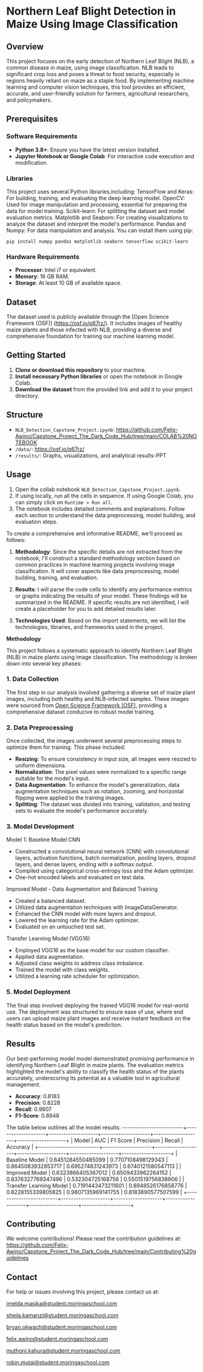 # Northern Leaf Blight Detection in Maize Using Image Classification

## Overview

This project focuses on the early detection of Northern Leaf Blight (NLB), a common disease in maize, using image classification. NLB leads to significant crop loss and poses a threat to food security, especially in regions heavily reliant on maize as a staple food. By implementing machine learning and computer vision techniques, this tool provides an efficient, accurate, and user-friendly solution for farmers, agricultural researchers, and policymakers.

## Prerequisites

### Software Requirements
- **Python 3.8+**: Ensure you have the latest version installed.
- **Jupyter Notebook or Google Colab**: For interactive code execution and modification.

### Libraries

This project uses several Python libraries,including: 
TensorFlow and Keras: For building, training, and evaluating the deep learning model.
OpenCV: Used for image manipulation and processing, essential for preparing the data for model training.
Scikit-learn: For splitting the dataset and model evaluation metrics.
Matplotlib and Seaborn: For creating visualizations to analyze the dataset and interpret the model's performance.
Pandas and Numpy: For data manipulation and analysis.
 You can install them using pip:
```
pip install numpy pandas matplotlib seaborn tensorflow scikit-learn
```

### Hardware Requirements

- **Processor**: Intel i7 or equivalent.
- **Memory**: 16 GB RAM.
- **Storage**: At least 10 GB of available space.

## Dataset

The dataset used is publicly available through the [Open Science Framework (OSF)] (https://osf.io/p67rz/). It includes images of healthy maize plants and those infected with NLB, providing a diverse and comprehensive foundation for training our machine learning model.

## Getting Started

1. **Clone or download this repository** to your machine.
2. **Install necessary Python libraries** or open the notebook in Google Colab.
3. **Download the dataset** from the provided link and add it to your project directory.

## Structure
- `NLB_Detection_Capstone_Project.ipynb`: https://github.com/Felix-Awino/Capstone_Project_The_Dark_Code_Hub/tree/main/COLAB%20NOTEBOOK
- `/data/`: https://osf.io/p67rz/
- `/results/`: Graphs, visualizations, and analytical results-PPT

## Usage

1. Open the collab notebook `NLB_Detection_Capstone_Project.ipynb`.
2. If using locally, run all the cells in sequence. If using Google Colab, you can simply click on `Runtime > Run all`.
3. The notebook includes detailed comments and explanations. Follow each section to understand the data preprocessing, model building, and evaluation steps.

To create a comprehensive and informative README, we'll proceed as follows:

1. **Methodology**: Since the specific details are not extracted from the notebook, I'll construct a standard methodology section based on common practices in machine learning projects involving image classification. It will cover aspects like data preprocessing, model building, training, and evaluation.

2. **Results**: I will parse the code cells to identify any performance metrics or graphs indicating the results of your model. These findings will be summarized in the README. If specific results are not identified, I will create a placeholder for you to add detailed results later.

3. **Technologies Used**: Based on the import statements, we will list the technologies, libraries, and frameworks used in the project.

**Methodology**

This project follows a systematic approach to identify Northern Leaf Blight (NLB) in maize plants using image classification. The methodology is broken down into several key phases:

### 1. Data Collection
The first step in our analysis involved gathering a diverse set of maize plant images, including both healthy and NLB-infected samples. These images were sourced from [Open Science Framework (OSF)](https://osf.io/p67rz/), providing a comprehensive dataset conducive to robust model training.

### 2. Data Preprocessing
Once collected, the images underwent several preprocessing steps to optimize them for training. This phase included:

   - **Resizing**: To ensure consistency in input size, all images were resized to uniform dimensions.
   - **Normalization**: The pixel values were normalized to a specific range suitable for the model's input.
   - **Data Augmentation**: To enhance the model's generalization, data augmentation techniques such as rotation, zooming, and horizontal flipping were applied to the training images.
   - **Splitting**: The dataset was divided into training, validation, and testing sets to evaluate the model's performance accurately.

### 3. Model Development
Model 1: Baseline Model CNN
- Constructed a convolutional neural network (CNN) with convolutional layers, activation functions, batch normalization, pooling layers, dropout layers, and dense layers, ending with a softmax output.
- Compiled using categorical cross-entropy loss and the Adam optimizer.
- One-hot encoded labels and evaluated on test data.

Improved Model - Data Augmentation and Balanced Training
- Created a balanced dataset.
- Utilized data augmentation techniques with ImageDataGenerator.
- Enhanced the CNN model with more layers and dropout.
- Lowered the learning rate for the Adam optimizer.
- Evaluated on an untouched test set.

Transfer Learning Model (VGG16)
- Employed VGG16 as the base model for our custom classifier.
- Applied data augmentation.
- Adjusted class weights to address class imbalance.
- Trained the model with class weights.
- Utilized a learning rate scheduler for optimization.

### 5. Model Deployment
The final step involved deploying the trained VGG16 model for real-world use. The deployment was structured to ensure ease of use, where end users can upload maize plant images and receive instant feedback on the health status based on the model's prediction.

## Results
Our  best-performing model model demonstrated promising performance in identifying Northern Leaf Blight in maize plants. The evaluation metrics highlighted the model's ability to classify the health status of the plants accurately, underscoring its potential as a valuable tool in agricultural management.

- **Accuracy**: 0.8183
- **Precision**: 0.8228
- **Recall**: 0.9807
- **F1-Score**: 0.8948

The table below outlines all the model results: 
-------------------------+--------------------+--------------------+--------------------+--------------------+--------------------+
|          Model          |        AUC         |      F1 Score      |     Precision      |       Recall       |      Accuracy      |
+-------------------------+--------------------+--------------------+--------------------+--------------------+--------------------+
|     Baseline Model      | 0.6451284550485099 | 0.7707108498129343 | 0.8645083932853717 | 0.695274831243973  | 0.6740121580547113 |
|     Improved Model      | 0.6323866405367012 | 0.6509433962264152 | 0.8376327769347496 | 0.532304725168756  | 0.5501519756838906 |
| Transfer Learning Model | 0.7191443473211601 | 0.8948526176858776 | 0.8228155339805825 | 0.9807135969141755 | 0.8183890577507599 |
+-------------------------+--------------------+--------------------+--------------------+--------------------+--------------------+



## Contributing

We welcome contributions! Please read the contribution guidelines at: https://github.com/Felix-Awino/Capstone_Project_The_Dark_Code_Hub/tree/main/Contributing%20guidelines

## Contact

For help or issues involving this project, please contact us at:

imelda.masika@student.moringaschool.com

sheila.kamanzi@student.moringaschool.com

bryan.okwach@student.moringaschool.com

felix.awino@student.moringaschool.com

muthoni.kahura@student.moringaschool.com

robin.mutai@student.moringaschool.com

